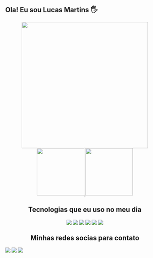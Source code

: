 ## Ola! Eu sou Lucas Martins 🖐️

<div align="center">
<img height="400em"  src="https://user-images.githubusercontent.com/70382532/138322189-2db8df52-9dcb-40a0-88a8-c365466bd33d.gif%22/%3E
</div>
</br>

<div align="center" >
  <a href="https://github.com/Martins2812">
    <img height="150em" src="https://github-readme-stats.vercel.app/api?username=Martins2812&count_private=true&include_all_commits=true&show_icons=true&theme=dracula&hide_border=false&show_owner=true"/>
    <img   height="150em" src="https://github-readme-stats.vercel.app/api/top-langs/?username=Martins2812&theme=dracula&hide_border=false&&layout=compact"/>
  </a>
  </br>
</div>

<div align="center">
<h2>Tecnologias que eu uso no meu dia</h2>
</div>

<div align="center">
<img align="center" src="https://img.shields.io/badge/HTML5-E34F26?style=for-the-badge&logo=html5&logoColor=white">

<img align="center" src="https://img.shields.io/badge/CSS3-1572B6?style=for-the-badge&logo=css3&logoColor=white">

<img align="center" src="https://img.shields.io/badge/Sass-CC6699?style=for-the-badge&logo=sass&logoColor=white">

<img align="center"  src="https://img.shields.io/badge/JavaScript-F7DF1E?style=for-the-badge&logo=javascript&logoColor=black">

<img align="center" src="https://img.shields.io/badge/React-20232A?style=for-the-badge&logo=react&logoColor=61DAFB">
<img align="center" src="https://img.shields.io/badge/TypeScript-007ACC?style=for-the-badge&logo=typescript&logoColor=white">

</div>

<div align="center">
<h2>Minhas redes socias para contato</h2>
</div>

<div align="center" style="display: inline-block">
  <a href="https://www.instagram.com/martins2812/" target="_blank"><img src="https://img.shields.io/badge/-Instagram-%23E4405F?style=for-the-badge&logo=instagram&logoColor=white" target="_blank"></a> 
  <a href = "lucass.martins2812@gmail.com"><img src="https://img.shields.io/badge/-Gmail-%23333?style=for-the-badge&logo=gmail&logoColor=white" target="_blank"></a>
  <a href="https://www.linkedin.com/in/lucas-martins-487ba91b9/" target="_blank"><img src="https://img.shields.io/badge/-LinkedIn-%230077B5?style=for-the-badge&logo=linkedin&logoColor=white" target="_blank"></a> 
</div>


  
  
  

